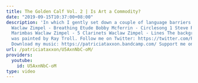 ```yaml
---
title: The Golden Calf Vol. 2 | Is Art a Commodity?
date: "2019-09-15T10:37:00+08:00"
description: 'In which I gently set down a couple of language barriers. SONGS USED:
  Waclaw Zimpel - Breathing Etude Bobby Mcferrin - Circlesong 1 Steve Reich - Six
  Marimbas Waclaw Zimpel - 5 Clarinets Waclaw Zimpel - Lines The background image
  was painted by Ray Troll. Follow me on Twitter: https://twitter.com/PatriciaTaxxon
  Download my music: https://patriciataxxon.bandcamp.com/ Support me on Patreon: https://www.patreon.com/PatriciaTaxxon'
url: /patriciataxxon/U5AxnNbC-oM/
providers:
  youtube:
    id: U5AxnNbC-oM
type: video
---
```

